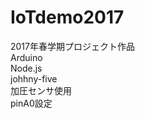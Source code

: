 # IoTdemo2017

2017年春学期プロジェクト作品<br>
Arduino<br>
Node.js<br>
johhny-five<br>
加圧センサ使用<br>
pinA0設定<br>
